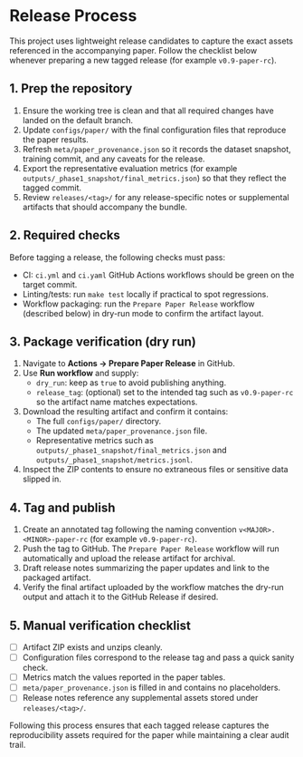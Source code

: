 # Release Process

This project uses lightweight release candidates to capture the exact assets referenced in the accompanying paper. Follow the checklist below whenever preparing a new tagged release (for example `v0.9-paper-rc`).

## 1. Prep the repository

1. Ensure the working tree is clean and that all required changes have landed on the default branch.
2. Update `configs/paper/` with the final configuration files that reproduce the paper results.
3. Refresh `meta/paper_provenance.json` so it records the dataset snapshot, training commit, and any caveats for the release.
4. Export the representative evaluation metrics (for example `outputs/_phase1_snapshot/final_metrics.json`) so that they reflect the tagged commit.
5. Review `releases/<tag>/` for any release-specific notes or supplemental artifacts that should accompany the bundle.

## 2. Required checks

Before tagging a release, the following checks must pass:

- CI: `ci.yml` and `ci.yaml` GitHub Actions workflows should be green on the target commit.
- Linting/tests: run `make test` locally if practical to spot regressions.
- Workflow packaging: run the `Prepare Paper Release` workflow (described below) in dry-run mode to confirm the artifact layout.

## 3. Package verification (dry run)

1. Navigate to **Actions → Prepare Paper Release** in GitHub.
2. Use **Run workflow** and supply:
   - `dry_run`: keep as `true` to avoid publishing anything.
   - `release_tag`: (optional) set to the intended tag such as `v0.9-paper-rc` so the artifact name matches expectations.
3. Download the resulting artifact and confirm it contains:
   - The full `configs/paper/` directory.
   - The updated `meta/paper_provenance.json` file.
   - Representative metrics such as `outputs/_phase1_snapshot/final_metrics.json` and `outputs/_phase1_snapshot/metrics.jsonl`.
4. Inspect the ZIP contents to ensure no extraneous files or sensitive data slipped in.

## 4. Tag and publish

1. Create an annotated tag following the naming convention `v<MAJOR>.<MINOR>-paper-rc` (for example `v0.9-paper-rc`).
2. Push the tag to GitHub. The `Prepare Paper Release` workflow will run automatically and upload the release artifact for archival.
3. Draft release notes summarizing the paper updates and link to the packaged artifact.
4. Verify the final artifact uploaded by the workflow matches the dry-run output and attach it to the GitHub Release if desired.

## 5. Manual verification checklist

- [ ] Artifact ZIP exists and unzips cleanly.
- [ ] Configuration files correspond to the release tag and pass a quick sanity check.
- [ ] Metrics match the values reported in the paper tables.
- [ ] `meta/paper_provenance.json` is filled in and contains no placeholders.
- [ ] Release notes reference any supplemental assets stored under `releases/<tag>/`.

Following this process ensures that each tagged release captures the reproducibility assets required for the paper while maintaining a clear audit trail.
